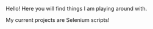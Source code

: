 Hello! Here you will find things I am playing around with.

My current projects are Selenium scripts!

<!---
agalentine/agalentine is a ✨ special ✨ repository because its `README.md` (this file) appears on your GitHub profile.
You can click the Preview link to take a look at your changes.
--->
